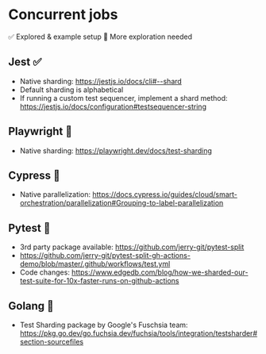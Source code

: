 # Concurrent jobs

✅ Explored & example setup
🚧 More exploration needed

## Jest ✅

- Native sharding: https://jestjs.io/docs/cli#--shard
- Default sharding is alphabetical
- If running a custom test sequencer, implement a shard method: https://jestjs.io/docs/configuration#testsequencer-string

## Playwright 🚧

- Native sharding: https://playwright.dev/docs/test-sharding

## Cypress 🚧

- Native parallelization: https://docs.cypress.io/guides/cloud/smart-orchestration/parallelization#Grouping-to-label-parallelization

## Pytest 🚧

- 3rd party package available: https://github.com/jerry-git/pytest-split
- https://github.com/jerry-git/pytest-split-gh-actions-demo/blob/master/.github/workflows/test.yml
- Code changes: https://www.edgedb.com/blog/how-we-sharded-our-test-suite-for-10x-faster-runs-on-github-actions

## Golang 🚧

- Test Sharding package by Google's Fuschsia team: https://pkg.go.dev/go.fuchsia.dev/fuchsia/tools/integration/testsharder#section-sourcefiles
